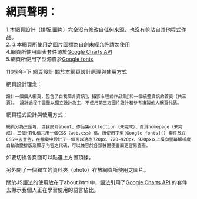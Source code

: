 網頁聲明：
==========
1.本網頁設計（排版.圖片）完全沒有修改自任何來源，也沒有剪貼自其他程式作品。   
2.
3.本網頁所使用之圖片圖標為自創未經允許請勿使用  
4.網頁所使用圖表套件源於[Google Charts API](https://developers.google.com/chart)  
5.網頁所使用字型源自於[Google fonts](https://fonts.google.com)  
 






110學年-下 網頁設計 關於本網頁設計原理與使用方式

網頁設計理念：

    設計一個個人網頁，包含了自我簡介資訊、攝影＆程式作品集和一個統整資訊的首頁（共三頁）。 設計過程中盡量以獨立設計為主，不使用第三方圖片設計和參考複製他人網頁代碼。

網頁程式設計與使用方式：

    網頁分為三區塊，自我簡介about、作品集collection（未完成）、首頁homepage（未完成），三個HTML檔共用一個CSS（web.css）檔，所使用字型[Google fonts]() 套件放在CSS中去宣告，在檔案中設計了一個可以適應720px、720~920px、920px以上橫向螢幕解析度自動改變排版及顯示內容之代碼，可以兼容於各類裝置使畫面更容易查看。

如要切換各頁面可以點選上方置頂條。

另外開了一個獨立的資料夾（photo）存放網頁所使用之圖片。

關於JS語法的使用放在了about.html中，語法引用了[Google Charts API](https://developers.google.com/chart) 的套件去顯示我個人正在學習使用的語言佔比。
